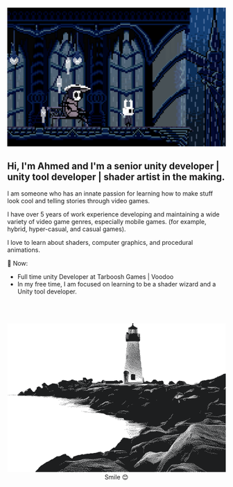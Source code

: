 ![Banner](./HollowKnight.gif )

<h2>Hi, I'm Ahmed and I'm a senior unity developer | unity tool developer | shader artist in the making. </h2>

I am someone who has an innate passion for learning how to make stuff look cool and telling stories through video games.

I have over 5 years of work experience developing and maintaining a wide variety of video game genres, especially mobile games. (for example, hybrid, hyper-casual, and casual games).

I love to learn about shaders, computer graphics, and procedural animations.

💬 Now:
- Full time unity Developer at Tarboosh Games | Voodoo 
- In my free time, I am focused on learning to be a shader wizard and a Unity tool developer.

</br>
</br>
</br>

<div align="right">
<img src="lighthouse2.png">
</br>
</div >
<div align="Center">
Smile 😊
</div >
